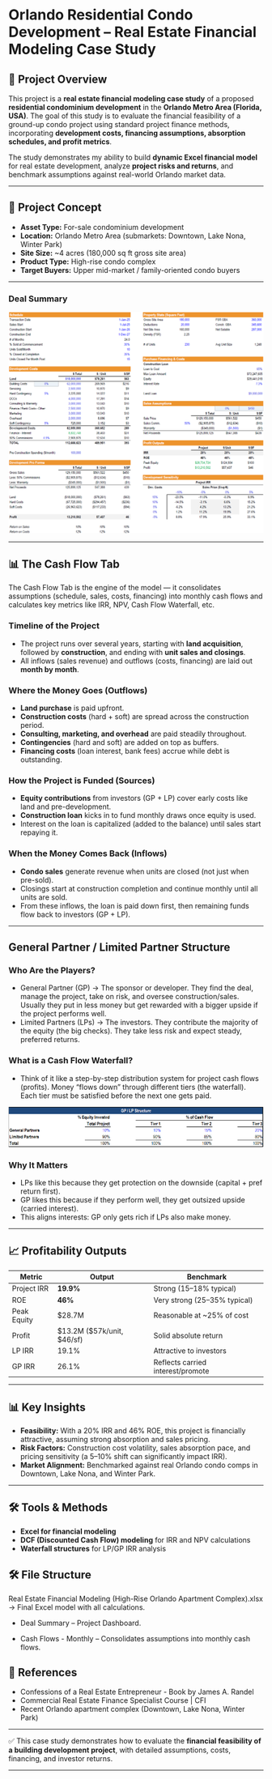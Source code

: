 # Orlando Residential Condo Development – Real Estate Financial Modeling Case Study

## 📌 Project Overview

This project is a **real estate financial modeling case study** of a proposed **residential condominium development** in the **Orlando Metro Area (Florida, USA)**. The goal of this study is to evaluate the financial feasibility of a ground-up condo project using standard project finance methods, incorporating **development costs, financing assumptions, absorption schedules, and profit metrics**.

The study demonstrates my ability to build **dynamic Excel financial model** for real estate development, analyze **project risks and returns**, and benchmark assumptions against real-world Orlando market data.

---

## 🏢 Project Concept

* **Asset Type:** For-sale condominium development
* **Location:** Orlando Metro Area (submarkets: Downtown, Lake Nona, Winter Park)
* **Site Size:** \~4 acres (180,000 sq ft gross site area)
* **Product Type:** High-rise condo complex
* **Target Buyers:** Upper mid-market / family-oriented condo buyers

---

### Deal Summary
![Real Estate Financial Modeling](image/first.png "Real Estate Financial Modeling")

---

## 📊 The Cash Flow Tab

The Cash Flow Tab is the engine of the model — it consolidates assumptions (schedule, sales, costs, financing) into monthly cash flows and calculates key metrics like IRR, NPV, Cash Flow Waterfall, etc.

### Timeline of the Project

* The project runs over several years, starting with **land acquisition**, followed by **construction**, and ending with **unit sales and closings**.
* All inflows (sales revenue) and outflows (costs, financing) are laid out **month by month**.

### Where the Money Goes (Outflows)

* **Land purchase** is paid upfront.
* **Construction costs** (hard + soft) are spread across the construction period.
* **Consulting, marketing, and overhead** are paid steadily throughout.
* **Contingencies** (hard and soft) are added on top as buffers.
* **Financing costs** (loan interest, bank fees) accrue while debt is outstanding.

### How the Project is Funded (Sources)

* **Equity contributions** from investors (GP + LP) cover early costs like land and pre-development.
* **Construction loan** kicks in to fund monthly draws once equity is used.
* Interest on the loan is capitalized (added to the balance) until sales start repaying it.

### When the Money Comes Back (Inflows)

* **Condo sales** generate revenue when units are closed (not just when pre-sold).
* Closings start at construction completion and continue monthly until all units are sold.
* From these inflows, the loan is paid down first, then remaining funds flow back to investors (GP + LP).

---

## General Partner / Limited Partner Structure

### Who Are the Players?

* General Partner (GP) → The sponsor or developer. They find the deal, manage the project, take on risk, and oversee construction/sales. Usually they put in less money but get rewarded with a bigger upside if the project performs well.
* Limited Partners (LPs) → The investors. They contribute the majority of the equity (the big checks). They take less risk and expect steady, preferred returns.

### What is a Cash Flow Waterfall?

* Think of it like a step-by-step distribution system for project cash flows (profits). Money “flows down” through different tiers (the waterfall). Each tier must be satisfied before the next one gets paid.

![Real Estate Financial Modeling](image/second.png "Real Estate Financial Modeling")

### Why It Matters

* LPs like this because they get protection on the downside (capital + pref return first).
* GP likes this because if they perform well, they get outsized upside (carried interest).
* This aligns interests: GP only gets rich if LPs also make money.

---

## 📈 Profitability Outputs

| Metric      | Output                        | Benchmark                         |
| ----------- | ----------------------------- | --------------------------------- |
| Project IRR | **19.9%**                     | Strong (15–18% typical)           |
| ROE         | **46%**                       | Very strong (25–35% typical)      |
| Peak Equity | \$28.7M                       | Reasonable at \~25% of cost       |
| Profit      | \$13.2M (\$57k/unit, \$46/sf) | Solid absolute return             |
| LP IRR      | 19.1%                         | Attractive to investors           |
| GP IRR      | 26.1%                         | Reflects carried interest/promote |

---

## 📊 Key Insights

* **Feasibility:** With a 20% IRR and 46% ROE, this project is financially attractive, assuming strong absorption and sales pricing.
* **Risk Factors:** Construction cost volatility, sales absorption pace, and pricing sensitivity (a 5–10% shift can significantly impact IRR).
* **Market Alignment:** Benchmarked against real Orlando condo comps in Downtown, Lake Nona, and Winter Park.

---

## 🛠️ Tools & Methods

* **Excel for financial modeling**
* **DCF (Discounted Cash Flow) modeling** for IRR and NPV calculations
* **Waterfall structures** for LP/GP IRR analysis

## 🛠️ File Structure

Real Estate Financial Modeling (High-Rise Orlando Apartment Complex).xlsx → Final Excel model with all calculations.

- Deal Summary – Project Dashboard.

- Cash Flows - Monthly – Consolidates assumptions into monthly cash flows.

## 📎 References

* Confessions of a Real Estate Entrepreneur - Book by James A. Randel
* Commercial Real Estate Finance Specialist Course | CFI
* Recent Orlando apartment complex (Downtown, Lake Nona, Winter Park)

---

✅ This case study demonstrates how to evaluate the **financial feasibility of a building development project**, with detailed assumptions, costs, financing, and investor returns.

---
